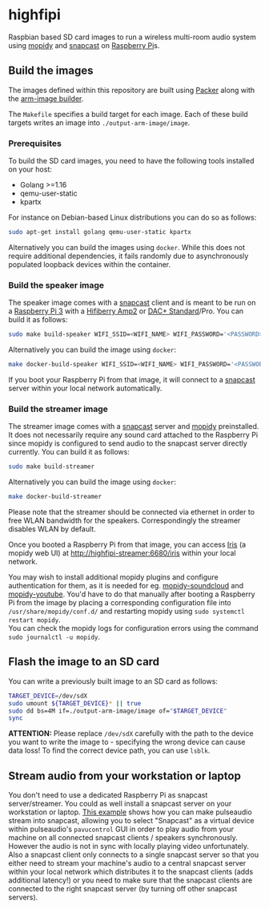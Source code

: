 # highfipi

Raspbian based SD card images to run a wireless multi-room audio system using [mopidy](https://mopidy.com/) and [snapcast](https://github.com/badaix/snapcast) on [Raspberry Pi](https://www.raspberrypi.org/products/raspberry-pi-4-model-b/)s.


## Build the images

The images defined within this repository are built using [Packer](https://github.com/hashicorp/packer) along with the [arm-image builder](https://github.com/solo-io/packer-builder-arm-image).  

The `Makefile` specifies a build target for each image.
Each of these build targets writes an image into `./output-arm-image/image`.

### Prerequisites

To build the SD card images, you need to have the following tools installed on your host:

* Golang >=1.16
* qemu-user-static
* kpartx

For instance on Debian-based Linux distributions you can do so as follows:

```sh
sudo apt-get install golang qemu-user-static kpartx
```

Alternatively you can build the images using `docker`.
While this does not require additional dependencies, it fails randomly due to asynchronously populated loopback devices within the container.


### Build the speaker image

The speaker image comes with a [snapcast](https://github.com/badaix/snapcast) client and is meant to be run on a [Raspberry Pi 3](https://www.raspberrypi.org/products/raspberry-pi-3-model-b-plus/) with a [Hifiberry Amp2](https://www.hifiberry.com/shop/boards/hifiberry-amp2/) or [DAC+ Standard](https://www.hifiberry.com/shop/boards/hifiberry-dacplus-rca-version/)/Pro.
You can build it as follows:

```sh
sudo make build-speaker WIFI_SSID=<WIFI_NAME> WIFI_PASSWORD='<PASSWORD>' WIFI_COUNTRY=<TWO_LETTER_COUNTRY_CODE> SPEAKER_HOSTNAME=<HOSTNAME>
```

Alternatively you can build the image using `docker`:

```sh
make docker-build-speaker WIFI_SSID=<WIFI_NAME> WIFI_PASSWORD='<PASSWORD>' WIFI_COUNTRY=<TWO_LETTER_COUNTRY_CODE> SPEAKER_HOSTNAME=<HOSTNAME>
```

If you boot your Raspberry Pi from that image, it will connect to a [snapcast](https://github.com/badaix/snapcast) server within your local network automatically.


### Build the streamer image

The streamer image comes with a [snapcast](https://github.com/badaix/snapcast) server and [mopidy](https://mopidy.com/) preinstalled.
It does not necessarily require any sound card attached to the Raspberry Pi since mopidy is configured to send audio to the snapcast server directly currently.
You can build it as follows:

```sh
sudo make build-streamer
```

Alternatively you can build the image using `docker`:

```sh
make docker-build-streamer
```

Please note that the streamer should be connected via ethernet in order to free WLAN bandwidth for the speakers.
Correspondingly the streamer disables WLAN by default.  

Once you booted a Raspberry Pi from that image, you can access [Iris](https://github.com/jaedb/iris) (a mopidy web UI) at [http://highfipi-streamer:6680/iris](http://highfipi-streamer:6680/iris) within your local network.  

You may wish to install additional mopidy plugins and configure authentication for them, as it is needed for eg. [mopidy-soundcloud](https://github.com/mopidy/mopidy-soundcloud) and [mopidy-youtube](https://github.com/natumbri/mopidy-youtube).
You'd have to do that manually after booting a Raspberry Pi from the image by placing a corresponding configuration file into `/usr/share/mopidy/conf.d/` and restarting mopidy using `sudo systemctl restart mopidy`.  
You can check the mopidy logs for configuration errors using the command `sudo journalctl -u mopidy`.


## Flash the image to an SD card

You can write a previously built image to an SD card as follows:

```sh
TARGET_DEVICE=/dev/sdX
sudo umount ${TARGET_DEVICE}* || true
sudo dd bs=4M if=./output-arm-image/image of="$TARGET_DEVICE"
sync
```

**ATTENTION:** Please replace `/dev/sdX` carefully with the path to the device you want to write the image to - specifying the wrong device can cause data loss!
To find the correct device path, you can use `lsblk`.  


## Stream audio from your workstation or laptop

You don't need to use a dedicated Raspberry Pi as snapcast server/streamer.
You could as well install a snapcast server on your workstation or laptop.
[This example](https://gist.github.com/mgoltzsche/8a08cd11c5d1dad76096a5d139322446) shows how you can make pulseaudio stream into snapcast, allowing you to select "Snapcast" as a virtual device within pulseaudio's `pavucontrol` GUI in order to play audio from your machine on all connected snapcast clients / speakers synchronously.
However the audio is not in sync with locally playing video unfortunately.
Also a snapcast client only connects to a single snapcast server so that you either need to stream your machine's audio to a central snapcast server within your local network which distributes it to the snapcast clients (adds additional latency!) or you need to make sure that the snapcast clients are connected to the right snapcast server (by turning off other snapcast servers).
